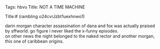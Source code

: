 Tags: hbvu
Title: NOT A TIME MACHINE
  
Title:# (rambling o24cvrJzbt1uexhnwo1)
  
darin morgan character assassination of dana and fox was actually praised by sffworld. go figure i never liked the x-funny episodes.  
on other news the night belonged to the naked rector and another morgan, this one of caribbean origins.  
